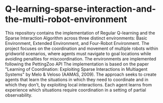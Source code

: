 # Q-learning-sparse-interaction-and-the-multi-robot-environment
This repository contains the implementation of Regular Q-learning and the Sparse Interaction Algorithm across three distinct environments: Basic Environment, Extended Environment, and Four-Robot Environment. The project focuses on the coordination and movement of multiple robots within gridworld scenarios, where agents must navigate to goal locations while avoiding penalties for miscoordination. The environments are implemented following the PettingZoo API
The implementation is based on the paper "Learning of Coordination: Exploiting Sparse Interactions in Multiagent Systems" by Melo & Veloso (AAMAS, 2009). The approach seeks to create agents that learn the situations in which they need to coordinate and in which they don’t, by exploiting local interactions. Each agent learns from experience which situations require coordination in a setting of partial observability.

